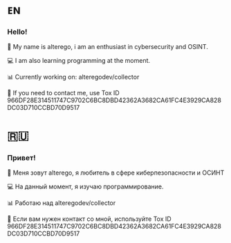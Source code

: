 # ᴇɴ

### Hello!
👤 My name is alterego, i am an enthusiast in cybersecurity and OSINT.

💻 I am also learning programming at the moment.

📊 Currently working on: alteregodev/collector

💬 If you need to contact me, use Tox ID 966DF28E314511747C9702C6BC8DBD42362A3682CA61FC4E3929CA828DC03D710CCBD70D9517


# 🇷🇺

### Привет!
👤 Меня зовут alterego, я любитель в сфере киберпезопасности и ОСИНТ

💻 На данный момент, я изучаю программирование.

📊 Работаю над alteregodev/collector

💬 Если вам нужен контакт со мной, используйте Tox ID 966DF28E314511747C9702C6BC8DBD42362A3682CA61FC4E3929CA828DC03D710CCBD70D9517
